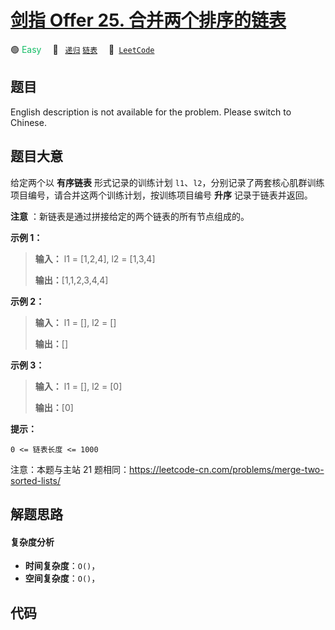 # [剑指 Offer 25. 合并两个排序的链表](https://leetcode.cn/problems/he-bing-liang-ge-pai-xu-de-lian-biao-lcof)

🟢 <font color=#15bd66>Easy</font>&emsp; 🔖&ensp; [`递归`](/outline/tag/recursion.md) [`链表`](/outline/tag/linked-list.md)&emsp; 🔗&ensp;[`LeetCode`](https://leetcode.cn/problems/he-bing-liang-ge-pai-xu-de-lian-biao-lcof)

## 题目

English description is not available for the problem. Please switch to
Chinese.


## 题目大意

给定两个以 **有序链表** 形式记录的训练计划 `l1`、`l2`，分别记录了两套核心肌群训练项目编号，请合并这两个训练计划，按训练项目编号 **升序**
记录于链表并返回。

**注意** ：新链表是通过拼接给定的两个链表的所有节点组成的。



**示例 1：**

> 
> 
> 
> 
> 
> **输入：** l1 = [1,2,4], l2 = [1,3,4]
> 
> **输出：**[1,1,2,3,4,4]

**示例 2：**

> 
> 
> 
> 
> 
> **输入：** l1 = [], l2 = []
> 
> **输出：**[]

**示例 3：**

> 
> 
> 
> 
> 
> **输入：** l1 = [], l2 = [0]
> 
> **输出：**[0]



**提示：**

`0 <= 链表长度 <= 1000`



注意：本题与主站 21 题相同：<https://leetcode-cn.com/problems/merge-two-sorted-lists/>




## 解题思路

#### 复杂度分析

- **时间复杂度**：`O()`，
- **空间复杂度**：`O()`，

## 代码

```javascript

```